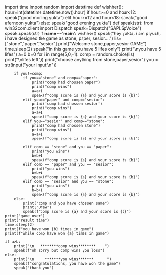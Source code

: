 import time
import random
import datetime
def wishher():
    hour=int(datetime.datetime.now().hour)
    if hour>=0 and hour<12:
        speak("good moning yukta")
    elif hour>=12 and hour<18:
        speak("good afernoon yukta")
    else:
        speak("good evening yukta")
def speak(str):
    from win32com.client import Dispatch
    speak=Dispatch("SAPI.SpVoice")
    speak.speak(str)
if __name__=='__main__':
    wishher()
    speak("hey yukta, i am piyush, i have designed the game as stone, paper, sesior....")
    lis=["stone","paper","sesior"]
    print("Welcome stone,paper,sesior GAME")
    time.sleep(2)
    speak("in this game you have 5 lifes only")
    print("\nyou have 5 lifes")
    a=0
    b=0
    for i in range(5,0,-1):
        comp = random.choice(lis)
        print("\nlifes left",i)
        print("choose anything from stone,paper,sesior")
        you = str(input("your input:\n"))


        if you!=comp:
            if you=="stone" and comp=="paper":
                print("comp had chossen paper")
                print("comp wins")
                a=a+1
                speak(f"comp score is {a} and your score is {b}")
            elif you=="paper" and comp=="sesior":
                print("comp had chossen sesior")
                print("comp wins")
                a=a+1
                speak(f"comp score is {a} and your score is {b}")
            elif you=="sesior" and comp=="stone":
                print("comp had chossen stone")
                print("comp wins")
                a=a+1
                speak(f"comp score is {a} and your score is {b}")

            elif comp == "stone" and you == "paper":
                print("you wins")
                b=b+1
                speak(f"comp score is {a} and your score is {b}")
            elif comp == "paper" and you == "sesior":
                print("you wins")
                b=b+1
                speak(f"comp score is {a} and your score is {b}")
            elif comp == "sesior" and you == "stone":
                print("you wins")
                b=b+1
                speak(f"comp score is {a} and your score is {b}")
        else:
            print("comp and you have chossen same")
            print("Draw")
            speak(f"comp score is {a} and your score is {b}")
    print("game over")
    print("result time")
    time.sleep(2)
    print(f"you have won {b} times in game")
    print(f"while comp have won {a} times in game")

    if a>b:
        print("\n   ********comp wins********    ")
        speak(f"oh sorry but comp wins you loss")
    else:
        print("\n     *******you wins*******      ")
        speak(f"congratulations, you have won the game")
        speak("thank you")
